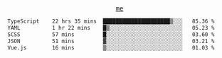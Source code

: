 <p align="center">
  <samp>
    <a href="https://yiwwhl.com">me</a>
  </samp>
</p>

<!--START_SECTION:waka-->

```txt
TypeScript    22 hrs 35 mins  █████████████████████▒░░░   85.36 %
YAML          1 hr 22 mins    █▒░░░░░░░░░░░░░░░░░░░░░░░   05.23 %
SCSS          57 mins         █░░░░░░░░░░░░░░░░░░░░░░░░   03.60 %
JSON          51 mins         ▓░░░░░░░░░░░░░░░░░░░░░░░░   03.21 %
Vue.js        16 mins         ▒░░░░░░░░░░░░░░░░░░░░░░░░   01.03 %
```

<!--END_SECTION:waka-->
